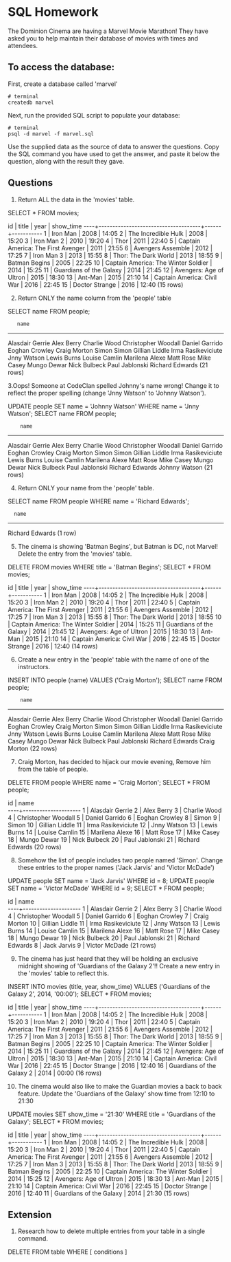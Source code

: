 # SQL Homework

The Dominion Cinema are having a Marvel Movie Marathon! They have asked you to help maintain their database of movies with times and attendees.

## To access the database:

First, create a database called 'marvel'
```
# terminal
createdb marvel
```

Next, run the provided SQL script to populate your database:
```
# terminal
psql -d marvel -f marvel.sql
```

Use the supplied data as the source of data to answer the questions.  Copy the SQL command you have used to get the answer, and paste it below the question, along with the result they gave.

## Questions

1. Return ALL the data in the 'movies' table.

SELECT * FROM movies;

 id |                title                | year | show_time 
----+-------------------------------------+------+-----------
  1 | Iron Man                            | 2008 | 14:05
  2 | The Incredible Hulk                 | 2008 | 15:20
  3 | Iron Man 2                          | 2010 | 19:20
  4 | Thor                                | 2011 | 22:40
  5 | Captain America: The First Avenger  | 2011 | 21:55
  6 | Avengers Assemble                   | 2012 | 17:25
  7 | Iron Man 3                          | 2013 | 15:55
  8 | Thor: The Dark World                | 2013 | 18:55
  9 | Batman Begins                       | 2005 | 22:25
 10 | Captain America: The Winter Soldier | 2014 | 15:25
 11 | Guardians of the Galaxy             | 2014 | 21:45
 12 | Avengers: Age of Ultron             | 2015 | 18:30
 13 | Ant-Man                             | 2015 | 21:10
 14 | Captain America: Civil War          | 2016 | 22:45
 15 | Doctor Strange                      | 2016 | 12:40
(15 rows)

2. Return ONLY the name column from the 'people' table

SELECT name FROM people;

       name         
---------------------
 Alasdair Gerrie
 Alex Berry
 Charlie Wood
 Christopher Woodall
 Daniel Garrido
 Eoghan Crowley
 Craig Morton
 Simon
 Simon
 Gillian Liddle
 Irma Rasikeviciute
 Jnny Watson
 Lewis Burns
 Louise Camlin
 Marilena Alexe
 Matt Rose
 Mike Casey
 Mungo Dewar
 Nick Bulbeck
 Paul Jablonski
 Richard Edwards
(21 rows)


3.Oops! Someone at CodeClan spelled Johnny's name wrong! Change it to reflect the proper spelling (change 'Jnny Watson' to 'Johnny Watson').

UPDATE people SET name = 'Johnny Watson' WHERE name = 'Jnny Watson';
SELECT name FROM people;

        name         
---------------------
 Alasdair Gerrie
 Alex Berry
 Charlie Wood
 Christopher Woodall
 Daniel Garrido
 Eoghan Crowley
 Craig Morton
 Simon
 Simon
 Gillian Liddle
 Irma Rasikeviciute
 Lewis Burns
 Louise Camlin
 Marilena Alexe
 Matt Rose
 Mike Casey
 Mungo Dewar
 Nick Bulbeck
 Paul Jablonski
 Richard Edwards
 Johnny Watson
(21 rows)


4. Return ONLY your name from the 'people' table.

SELECT name FROM people WHERE name = 'Richard Edwards';

      name       
-----------------
 Richard Edwards
(1 row)


5. The cinema is showing 'Batman Begins', but Batman is DC, not Marvel! Delete the entry from the 'movies' table.

DELETE FROM movies WHERE title = 'Batman Begins';
SELECT * FROM movies;

id |                title                | year | show_time 
----+-------------------------------------+------+-----------
  1 | Iron Man                            | 2008 | 14:05
  2 | The Incredible Hulk                 | 2008 | 15:20
  3 | Iron Man 2                          | 2010 | 19:20
  4 | Thor                                | 2011 | 22:40
  5 | Captain America: The First Avenger  | 2011 | 21:55
  6 | Avengers Assemble                   | 2012 | 17:25
  7 | Iron Man 3                          | 2013 | 15:55
  8 | Thor: The Dark World                | 2013 | 18:55
 10 | Captain America: The Winter Soldier | 2014 | 15:25
 11 | Guardians of the Galaxy             | 2014 | 21:45
 12 | Avengers: Age of Ultron             | 2015 | 18:30
 13 | Ant-Man                             | 2015 | 21:10
 14 | Captain America: Civil War          | 2016 | 22:45
 15 | Doctor Strange                      | 2016 | 12:40
(14 rows)


6. Create a new entry in the 'people' table with the name of one of the instructors.

INSERT INTO people (name) VALUES ('Craig Morton');
SELECT name FROM people;

        name         
---------------------
 Alasdair Gerrie
 Alex Berry
 Charlie Wood
 Christopher Woodall
 Daniel Garrido
 Eoghan Crowley
 Craig Morton
 Simon
 Simon
 Gillian Liddle
 Irma Rasikeviciute
 Jnny Watson
 Lewis Burns
 Louise Camlin
 Marilena Alexe
 Matt Rose
 Mike Casey
 Mungo Dewar
 Nick Bulbeck
 Paul Jablonski
 Richard Edwards
 Craig Morton
(22 rows)


7. Craig Morton, has decided to hijack our movie evening, Remove him from the table of people.

DELETE FROM people WHERE name = 'Craig Morton';
SELECT * FROM people;

id |        name         
----+---------------------
  1 | Alasdair Gerrie
  2 | Alex Berry
  3 | Charlie Wood
  4 | Christopher Woodall
  5 | Daniel Garrido
  6 | Eoghan Crowley
  8 | Simon
  9 | Simon
 10 | Gillian Liddle
 11 | Irma Rasikeviciute
 12 | Jnny Watson
 13 | Lewis Burns
 14 | Louise Camlin
 15 | Marilena Alexe
 16 | Matt Rose
 17 | Mike Casey
 18 | Mungo Dewar
 19 | Nick Bulbeck
 20 | Paul Jablonski
 21 | Richard Edwards
(20 rows)


8. Somehow the list of people includes two people named 'Simon'. Change these entries to the proper names ('Jack Jarvis' and 'Victor McDade')

UPDATE people SET name = 'Jack Jarvis' WHERE id = 8;
UPDATE people SET name = 'Victor McDade' WHERE id = 9;
SELECT * FROM people;

id |        name         
----+---------------------
  1 | Alasdair Gerrie
  2 | Alex Berry
  3 | Charlie Wood
  4 | Christopher Woodall
  5 | Daniel Garrido
  6 | Eoghan Crowley
  7 | Craig Morton
 10 | Gillian Liddle
 11 | Irma Rasikeviciute
 12 | Jnny Watson
 13 | Lewis Burns
 14 | Louise Camlin
 15 | Marilena Alexe
 16 | Matt Rose
 17 | Mike Casey
 18 | Mungo Dewar
 19 | Nick Bulbeck
 20 | Paul Jablonski
 21 | Richard Edwards
  8 | Jack Jarvis
  9 | Victor McDade
(21 rows)


9. The cinema has just heard that they will be holding an exclusive midnight showing of 'Guardians of the Galaxy 2'!! Create a new entry in the 'movies' table to reflect this.

INSERT INTO movies (title, year, show_time) VALUES ('Guardians of the Galaxy 2', 2014, '00:00');
SELECT * FROM movies;

id |                title                | year | show_time 
----+-------------------------------------+------+-----------
  1 | Iron Man                            | 2008 | 14:05
  2 | The Incredible Hulk                 | 2008 | 15:20
  3 | Iron Man 2                          | 2010 | 19:20
  4 | Thor                                | 2011 | 22:40
  5 | Captain America: The First Avenger  | 2011 | 21:55
  6 | Avengers Assemble                   | 2012 | 17:25
  7 | Iron Man 3                          | 2013 | 15:55
  8 | Thor: The Dark World                | 2013 | 18:55
  9 | Batman Begins                       | 2005 | 22:25
 10 | Captain America: The Winter Soldier | 2014 | 15:25
 11 | Guardians of the Galaxy             | 2014 | 21:45
 12 | Avengers: Age of Ultron             | 2015 | 18:30
 13 | Ant-Man                             | 2015 | 21:10
 14 | Captain America: Civil War          | 2016 | 22:45
 15 | Doctor Strange                      | 2016 | 12:40
 16 | Guardians of the Galaxy 2           | 2014 | 00:00
(16 rows)


10. The cinema would also like to make the Guardian movies a back to back feature. Update the 'Guardians of the Galaxy' show time from 12:10 to 21:30

UPDATE movies SET show_time = '21:30' WHERE title = 'Guardians of the Galaxy';
SELECT * FROM movies;

id |                title                | year | show_time 
----+-------------------------------------+------+-----------
  1 | Iron Man                            | 2008 | 14:05
  2 | The Incredible Hulk                 | 2008 | 15:20
  3 | Iron Man 2                          | 2010 | 19:20
  4 | Thor                                | 2011 | 22:40
  5 | Captain America: The First Avenger  | 2011 | 21:55
  6 | Avengers Assemble                   | 2012 | 17:25
  7 | Iron Man 3                          | 2013 | 15:55
  8 | Thor: The Dark World                | 2013 | 18:55
  9 | Batman Begins                       | 2005 | 22:25
 10 | Captain America: The Winter Soldier | 2014 | 15:25
 12 | Avengers: Age of Ultron             | 2015 | 18:30
 13 | Ant-Man                             | 2015 | 21:10
 14 | Captain America: Civil War          | 2016 | 22:45
 15 | Doctor Strange                      | 2016 | 12:40
 11 | Guardians of the Galaxy             | 2014 | 21:30
(15 rows)


## Extension

1. Research how to delete multiple entries from your table in a single command.

DELETE FROM table WHERE [ conditions ]
